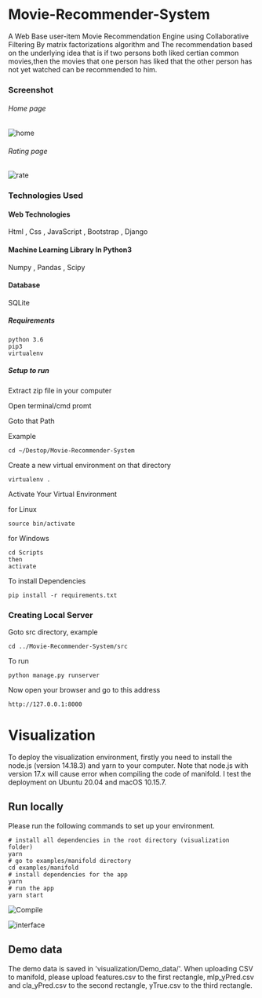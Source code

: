 # Movie-Recommender-System
A Web Base user-item Movie Recommendation Engine using Collaborative Filtering By matrix factorizations algorithm and
The recommendation based on the underlying idea that is if two persons both liked certian common movies,then the movies that one person has liked that the other person has not yet watched can be recommended to him.   
### Screenshot

###### Home page
![home](https://user-images.githubusercontent.com/20842692/45380125-941d7500-b61f-11e8-852d-c09e9586b35b.png)

###### Rating page
![rate](https://user-images.githubusercontent.com/20842692/45380186-be6f3280-b61f-11e8-8ad6-8b967d1cba1a.png)

### Technologies Used

#### Web Technologies
Html , Css , JavaScript , Bootstrap , Django

#### Machine Learning Library In Python3
Numpy , Pandas , Scipy

#### Database
SQLite

##### Requirements
```
python 3.6
pip3
virtualenv
```
##### Setup to run

Extract zip file in your computer

Open terminal/cmd promt

Goto that Path

Example

```
cd ~/Destop/Movie-Recommender-System
```
Create a new virtual environment on that directory

```
virtualenv .
```

Activate Your Virtual Environment

for Linux
```
source bin/activate
```
for Windows
```
cd Scripts
then
activate
```
To install Dependencies

```
pip install -r requirements.txt
```

### Creating Local Server

Goto src directory, example

```
cd ../Movie-Recommender-System/src
```
To run
```
python manage.py runserver
```
Now open your browser and go to this address
```
http://127.0.0.1:8000
```


# Visualization

To deploy the visualization environment, firstly you need to install the node.js (version 14.18.3) and yarn to your computer. Note that node.js with version 17.x will cause error 
when compiling the code of manifold. I test the deployment on Ubuntu 20.04 and macOS 10.15.7.

## Run locally

Please run the following commands to set up your environment.

```
# install all dependencies in the root directory (visualization folder)
yarn
# go to examples/manifold directory
cd examples/manifold
# install dependencies for the app
yarn
# run the app
yarn start
```

![Compile](https://raw.githubusercontent.com/XiangchunChen/MovieRecommend/master/images/compile.jpg)

![interface](https://raw.githubusercontent.com/XiangchunChen/MovieRecommend/master/images/interface.jpg)


## Demo data

The demo data is saved in 'visualization/Demo_data/'. When uploading CSV to manifold, please upload features.csv to the first rectangle, mlp_yPred.csv and cla_yPred.csv to the second rectangle, yTrue.csv to the third rectangle.

